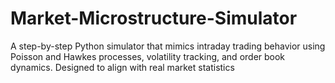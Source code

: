 # Market-Microstructure-Simulator
A step-by-step Python simulator that mimics intraday trading behavior using Poisson and Hawkes processes, volatility tracking, and order book dynamics. Designed to align with real market statistics
